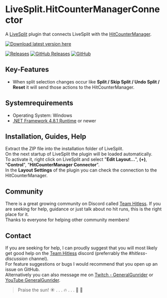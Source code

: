 # LiveSplit.HitCounterManagerConnector

A [LiveSplit](http://livesplit.org/) plugin that connects LiveSplit with the [HitCounterManager](https://github.com/topeterk/HitCounterManager).

[![Download latest version here](https://img.shields.io/badge/-Download%20latest%20version%20here-brightgreen?longCache=true&style=for-the-badge)](../../releases/latest)

[![Releases](https://img.shields.io/github/release/topeterk/LiveSplit.HitCounterManagerConnector.svg?label=Latest%20release:&longCache=true&style=for-the-badge&colorB=0088FF)](../../releases/latest)
[![GitHub Releases](https://img.shields.io/github/downloads/topeterk/LiveSplit.HitCounterManagerConnector/total.svg?label=Downloads:&longCache=true&style=for-the-badge&colorB=0088FF)](../../releases)
[![GitHub](https://img.shields.io/github/license/topeterk/LiveSplit.HitCounterManagerConnector.svg?label=License:&longCache=true&style=for-the-badge&colorB=0088FF)](LICENSE)

## Key-Features

* When split selection changes occur like **Split / Skip Split / Undo Split / Reset** it will send those actions to the HitCounterManager.

## Systemrequirements
* Operating System: Windows
* [.NET Framework 4.8.1 Runtime](https://dotnet.microsoft.com/en-us/download/dotnet-framework/net481) or newer

## Installation, Guides, Help
Extract the ZIP file into the installation folder of LiveSplit.  
On the next startup of LiveSplit the plugin will be loaded automatically.  
To activate it, right click on LiveSplit and select "**Edit Layout...**", **(+)**, "**Control**", "**HitCounterManager Connector**".  
In the **Layout Settings** of the plugin you can check the connection to the HitCounterManager.

## Community
There is a great growing community on Discord called [Team Hitless](https://discord.gg/4E7cSK7).
If you are seeking for help, guidance or just talk about no hit runs, this is the right place for it.  
Thanks to everyone for helping other community members!

## Contact
If you are seeking for help, I can proudly suggest that you will most likely get good help on the [Team Hitless](https://discord.gg/4E7cSK7) discord (preferrably the _#hitless-discussion_ channel).  
For feature suggestions or bugs I would recommend that you open up an issue on GitHub.  
Alternatively you can also message me on [Twitch - GeneralGunrider](https://www.twitch.tv/generalgunrider) or [YouTube GeneralGunrider](https://www.youtube.com/watch?v=iXGExlS4xeM&list=PLvBCl9o55PB7BYB7vXVxQuP5J27X_XXzm).

  
> Praise the sun!  :sunny: . . . :fire: . . .  :running: :dash: 

